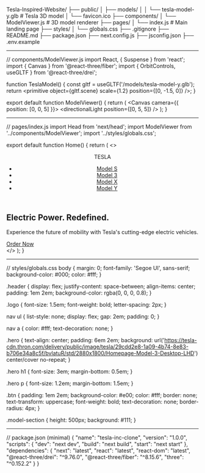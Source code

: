Tesla-Inspired-Website/ ├── public/ │   ├── models/ │   │   └── tesla-model-y.glb        # Tesla 3D model │   └── favicon.ico ├── components/ │   └── ModelViewer.js              # 3D model renderer ├── pages/ │   └── index.js                    # Main landing page ├── styles/ │   └── globals.css ├── .gitignore ├── README.md ├── package.json ├── next.config.js ├── jsconfig.json ├── .env.example


---

// components/ModelViewer.js import React, { Suspense } from 'react'; import { Canvas } from '@react-three/fiber'; import { OrbitControls, useGLTF } from '@react-three/drei';

function TeslaModel() { const gltf = useGLTF('/models/tesla-model-y.glb'); return <primitive object={gltf.scene} scale={1.2} position={[0, -1.5, 0]} />; }

export default function ModelViewer() { return ( <Canvas camera={{ position: [0, 0, 5] }}> <ambientLight intensity={1} /> <directionalLight position={[0, 5, 5]} /> <Suspense fallback={null}> <TeslaModel /> <OrbitControls enableZoom={true} /> </Suspense> </Canvas> ); }


---

// pages/index.js import Head from 'next/head'; import ModelViewer from '../components/ModelViewer'; import '../styles/globals.css';

export default function Home() { return ( <> <Head> <title>Tesla | Electric Future</title> </Head> <header className="header"> <div className="logo">TESLA</div> <nav> <ul> <li><a href="#">Model S</a></li> <li><a href="#">Model 3</a></li> <li><a href="#">Model X</a></li> <li><a href="#">Model Y</a></li> </ul> </nav> </header> <section className="hero"> <h1>Electric Power. Redefined.</h1> <p>Experience the future of mobility with Tesla's cutting-edge electric vehicles.</p> <a href="#" className="btn">Order Now</a> </section> <section className="model-section"> <ModelViewer /> </section> </> ); }


---

// styles/globals.css body { margin: 0; font-family: 'Segoe UI', sans-serif; background-color: #000; color: #fff; }

.header { display: flex; justify-content: space-between; align-items: center; padding: 1em 2em; background-color: rgba(0, 0, 0, 0.8); }

.logo { font-size: 1.5em; font-weight: bold; letter-spacing: 2px; }

nav ul { list-style: none; display: flex; gap: 2em; padding: 0; }

nav a { color: #fff; text-decoration: none; }

.hero { text-align: center; padding: 6em 2em; background: url('https://tesla-cdn.thron.com/delivery/public/image/tesla/29cdd2e8-1a09-4b74-8e83-b706e34a8c5f/bvlatuR/std/2880x1800/Homepage-Model-3-Desktop-LHD') center/cover no-repeat; }

.hero h1 { font-size: 3em; margin-bottom: 0.5em; }

.hero p { font-size: 1.2em; margin-bottom: 1.5em; }

.btn { padding: 1em 2em; background-color: #e00; color: #fff; border: none; text-transform: uppercase; font-weight: bold; text-decoration: none; border-radius: 4px; }

.model-section { height: 500px; background: #111; }


---

// package.json (minimal) { "name": "tesla-inc-clone", "version": "1.0.0", "scripts": { "dev": "next dev", "build": "next build", "start": "next start" }, "dependencies": { "next": "latest", "react": "latest", "react-dom": "latest", "@react-three/drei": "^9.76.0", "@react-three/fiber": "^8.15.6", "three": "^0.152.2" } }

